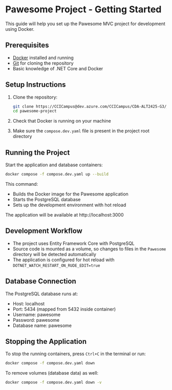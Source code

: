 # Pawesome Project - Getting Started

This guide will help you set up the Pawesome MVC project for development using Docker.

## Prerequisites

- [Docker](https://www.docker.com/products/docker-desktop/) installed and running
- [Git](https://git-scm.com/downloads) for cloning the repository
- Basic knowledge of .NET Core and Docker

## Setup Instructions

1. Clone the repository:
   ```bash
   git clone https://CCICampus@dev.azure.com/CCICampus/CDA-ALT2425-G3/_git/CDA-ALT2425-G3
   cd pawesome-project
   ```

2. Check that Docker is running on your machine

3. Make sure the `compose.dev.yaml` file is present in the project root directory

## Running the Project

Start the application and database containers:

```bash
docker compose -f compose.dev.yaml up --build
```

This command:
- Builds the Docker image for the Pawesome application
- Starts the PostgreSQL database
- Sets up the development environment with hot reload

The application will be available at http://localhost:3000

## Development Workflow

- The project uses Entity Framework Core with PostgreSQL
- Source code is mounted as a volume, so changes to files in the `Pawesome` directory will be detected automatically
- The application is configured for hot reload with `DOTNET_WATCH_RESTART_ON_RUDE_EDIT=true`

## Database Connection

The PostgreSQL database runs at:
- Host: localhost
- Port: 5434 (mapped from 5432 inside container)
- Username: pawesome
- Password: pawesome
- Database name: pawesome

## Stopping the Application

To stop the running containers, press `Ctrl+C` in the terminal or run:

```bash
docker compose -f compose.dev.yaml down
```

To remove volumes (database data) as well:

```bash
docker compose -f compose.dev.yaml down -v
```